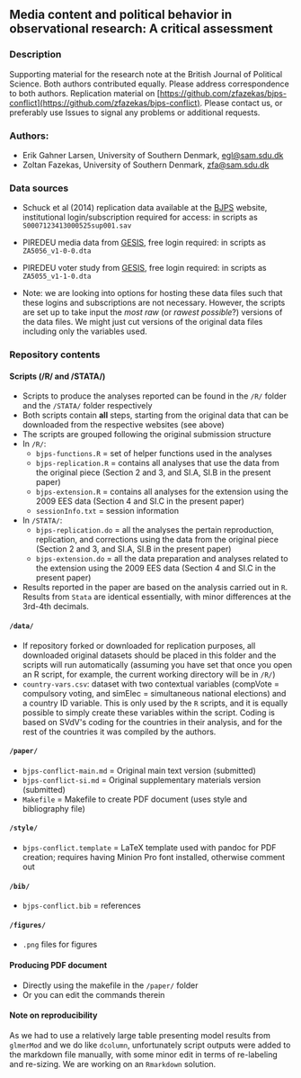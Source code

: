 Media content and political behavior in observational research: A critical assessment
---

### Description

Supporting material for the research note at the British Journal of Political Science. Both authors contributed equally. Please address correspondence to both authors. Replication material on [https://github.com/zfazekas/bjps-conflict](https://github.com/zfazekas/bjps-conflict). Please contact us, or preferably use Issues to signal any problems or additional requests.

### Authors:

 - Erik Gahner Larsen, University of Southern Denmark, egl@sam.sdu.dk 
 - Zoltan Fazekas, University of Southern Denmark, zfa@sam.sdu.dk

### Data sources

- Schuck et al (2014) replication data available at the [BJPS](http://journals.cambridge.org/action/displaySuppMaterial?cupCode=1&type=4&jid=JPS&volumeId=-1&issueId=-1&aid=9172993&sessionId=22BEC4038D1882E0FDD23D34CA518A2F.journals) website, institutional login/subscription required for access: in scripts as `S0007123413000525sup001.sav`
- PIREDEU media data from [GESIS](https://dbk.gesis.org/dbksearch/sdesc2.asp?no=5056&db=e&doi=10.4232/1.10203), free login required: in scripts as `ZA5056_v1-0-0.dta`
- PIREDEU voter study from [GESIS](http://info1.gesis.org/dbksearch/sdesc2.asp?no=5055&db=e&doi=10.4232/1.10202), free login required: in scripts as `ZA5055_v1-1-0.dta`

- Note: we are looking into options for hosting these data files such that these logins and subscriptions are not necessary. However, the scripts are set up to take input the _most raw_ (or _rawest possible_?) versions of the data files. We might just cut versions of the original data files including only the variables used.

### Repository contents

#### Scripts (/R/ and /STATA/)

- Scripts to produce the analyses reported can be found in the `/R/` folder and the `/STATA/` folder respectively
- Both scripts contain __all__ steps, starting from the original data that can be downloaded from the respective websites (see above)
- The scripts are grouped following the original submission structure 
- In `/R/`:
    - `bjps-functions.R` = set of helper functions used in the analyses
    - `bjps-replication.R` = contains all analyses that use the data from the original piece (Section 2 and 3, and SI.A, SI.B in the present paper)
    - `bjps-extension.R` = contains all analyses for the extension using the 2009 EES data (Section 4 and SI.C in the present paper)
    - `sessionInfo.txt` = session information
- In `/STATA/`:
    - `bjps-replication.do` = all the analyses the pertain reproduction, replication, and corrections using the data from the original piece (Section 2 and 3, and SI.A, SI.B in the present paper)
    - `bjps-extension.do` = all the data preparation and analyses related to the extension using the 2009 EES data (Section 4 and SI.C in the present paper)
- Results reported in the paper are based on the analysis carried out in `R`. Results from `Stata` are identical essentially, with minor differences at the 3rd-4th decimals.

#### `/data/`

- If repository forked or downloaded for replication purposes, all downloaded original datasets should be placed in this folder and the scripts will run automatically (assuming you have set that once you open an R script, for example, the current working directory will be in `/R/`)
- `country-vars.csv`: dataset with two contextual variables (compVote = compulsory voting, and simElec = simultaneous national elections) and a country ID variable. This is only used by the `R` scripts, and it is equally possible to simply create these variables within the script. Coding is based on SVdV's coding for the countries in their analysis, and for the rest of the countries it was compiled by the authors.

#### `/paper/`

- `bjps-conflict-main.md` = Original main text version (submitted)
- `bjps-conflict-si.md` = Original supplementary materials version (submitted)
- `Makefile` = Makefile to create PDF document (uses style and bibliography file)

#### `/style/`

- `bjps-conflict.template` = LaTeX template used with pandoc for PDF creation; requires having Minion Pro font installed, otherwise comment out

#### `/bib/`    

- `bjps-conflict.bib` = references

#### `/figures/`

- `.png` files for figures

#### Producing PDF document

- Directly using the makefile in the `/paper/` folder 
- Or you can edit the commands therein

#### Note on reproducibility

As we had to use a relatively large table presenting model results from `glmerMod` and we do like `dcolumn`, unfortunately script outputs were added to the markdown file manually, with some minor edit in terms of re-labeling and re-sizing. We are working on an `Rmarkdown` solution. 